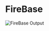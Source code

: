 # FireBase

![FireBase Output](https://user-images.githubusercontent.com/79982684/115224435-b1612c80-a0c1-11eb-8fe6-875e4c7f91a8.jpeg)

